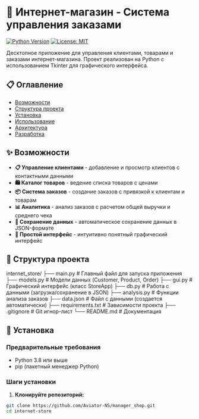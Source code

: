 # 🏪 Интернет-магазин - Система управления заказами

[![Python Version](https://img.shields.io/badge/python-3.8+-blue.svg)](https://www.python.org/downloads/)
[![License: MIT](https://img.shields.io/badge/License-MIT-yellow.svg)](https://opensource.org/licenses/MIT)

Десктопное приложение для управления клиентами, товарами и заказами интернет-магазина. Проект реализован на Python с использованием Tkinter для графического интерфейса.

## 📋 Оглавление

- [Возможности](#возможности)
- [Структура проекта](#структура-проекта)
- [Установка](#установка)
- [Использование](#использование)
- [Архитектура](#архитектура)
- [Разработка](#разработка)

## ✨ Возможности

- **📋 Управление клиентами** - добавление и просмотр клиентов с контактными данными
- **🛍️ Каталог товаров** - ведение списка товаров с ценами
- **📦 Система заказов** - создание заказов с привязкой к клиентам и товарам
- **📊 Аналитика** - анализ заказов с расчетом общей выручки и среднего чека
- **💾 Сохранение данных** - автоматическое сохранение данных в JSON-формате
- **🎯 Простой интерфейс** - интуитивно понятный графический интерфейс

## 📁 Структура проекта
internet_store/
├── main.py # Главный файл для запуска приложения
├── models.py # Модели данных (Customer, Product, Order)
├── gui.py # Графический интерфейс (класс StoreApp)
├── db.py # Работа с данными (загрузка/сохранение в JSON)
├── analysis.py # Функции анализа заказов
├── data.json # Файл с данными (создается автоматически)
├── requirements.txt # Зависимости проекта
├── .gitignore # Git игнор-лист
└── README.md # Документация

## 🚀 Установка

### Предварительные требования

- Python 3.8 или выше
- pip (пакетный менеджер Python)

### Шаги установки

1. **Клонируйте репозиторий:**
```bash
git clone https://github.com/Aviator-NS/manager_shop.git
cd internet-store